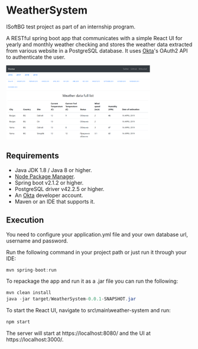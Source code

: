 # WeatherSystem
ISoftBG test project as part of an internship program.

A RESTful spring boot app that communicates with a simple React UI for yearly and monthly weather checking and stores the weather data extracted from various website in a PostgreSQL database. It uses [Okta](https://developer.okta.com/blog/2018/07/19/simple-crud-react-and-spring-boot)'s OAuth2 API to authenticate the user.

<img src="app.PNG" style="max-height: 200px" alt="App image" />

## Requirements
- Java JDK 1.8 / Java 8 or higher.
- [Node Package Manager](https://www.npmjs.com/).
- Spring boot v2.1.2 or higher.
- PostgreSQL driver v42.2.5 or higher.
- An [Okta](https://www.okta.com/) developer account.
- Maven or an IDE that supports it.

## Execution
You need to configure your application.yml file and your own database url, username and password.

Run the following command in your project path or just run it through your IDE:
```java
mvn spring-boot:run
```
To repackage the app and run it as a .jar file you can run the following:
```java
mvn clean install
java -jar target/WeatherSystem-0.0.1-SNAPSHOT.jar 
```
To start the React UI, navigate to src\main\weather-system and run:
```java
npm start
```
The server will start at https://localhost:8080/ and the UI at https://localhost:3000/.

